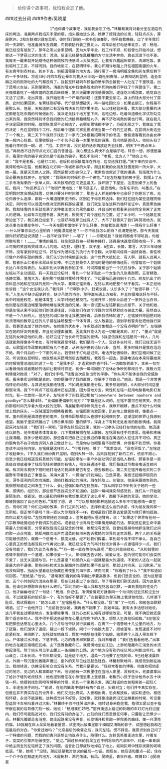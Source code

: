 > 给你讲个故事吧，我怕我会忘了他。

###过去分词
####作者/吴晓星

						1“给你讲个故事吧，我怕我会忘了他。”林馨和我背对着分坐在酒店的床的两边，凌晨两点我掐灭手里的烟，扭头跟她这么说。她撩了撩耳边的长发，轻轻点点头，算是默许。2和左铭相识就在昆明，彼时我们同在一家书店做兼职，他早班我晚班。过了半年我们同一天辞职，他准备骑车去西藏，而我收拾行装正要北上。两年后他打电话来北京，说：杨旭，我已经没有朋友了。那年之所以会来昆明，因为大学毕业，找工作不顺，和钱雪也开始冷战，想尝试一下梦寐以求的生活：流浪。反正已经是在乱糟糟的方寸生活中奔命，真去流浪下也不差。我每天一醒来就开始期待这种做贼般的快感涌上大脑皮层，让我有兴趣起床穿衣，洗漱吃饭。拿到临时工工资，不辞而别。目的地丽江，在昆明转车。我心怀期许地踏上开往祖国南疆的火车，有志青年到农村去，到乡下去，到祖国需要的地方去。随行带了一套海明威全集和买车票后剩下的一千多块钱。将近40小时的车程让晕车的我从长沙站一路吐到贵阳，从贵阳站到昆明，连去车厢之间的厕所吐的力气都没有了。我甚至怀疑列车预备的晕车药全被我一人吐在了千里铁道。出了昆明火车站，天刚蒙蒙亮，清晨的阳光中我像条脱水的半死狗拖着行李找了个宾馆住下。第二天强撑着吃了一桶宾馆的泡面后继续睡，第三天醒来饥饿感很强烈，遂连吃三桶泡面，感觉自己又活了过来。走出宾馆，我开始思考一个严峻的问题：还要不要去丽江。身上的钱大部分付了房费，此时如果回家，车票钱刚好够，代价是梦想破灭，再一路吐回北方；如果去丽江，车程虽不是那么长，但是，天知道丽江有没有两块五的煎饼果子卖。从以往经验来看，我大部分重要的决定都是在吃东西的时候做出的，我决定先找个地方坐下来，边吃边想。吃着味道像化学试剂勾兑出来的菜，我突然特别怀念我妈做的红烧排骨和糖醋丸子，再不济吃碗熬的粥也行啊。就在我几乎决定回家的时候，结完账发现不必纠结了，去哪车票钱都不够了。万般无奈之下，我做出了我的决定：先在昆明找个工作，然后编个理由问家里要点钱当第一个月的生活费。在昆明大街边坐了一个晚上，第二天下午我终于找到了一家门口外摆着招聘牌子的书店，像偷渡客看到自由女神像一般内心狂喜。店里收银台一个小伙子正看一本里尔克的诗集，我问他是否招人。他抬头扫了拖着行李的我一眼，说：“招。工资不高，没问题的话东西放这先去找房，明天下午两点来上班。”再熟悉不过的带点北方口音的普通话。我心想这么爽快不会是骗子吧。转念一想，即便是骗子，看里尔克的骗子肯定也是个孤独的骗子。我忍不住问：“老板，北方人？”他合上书，说：“我不是老板，也是打工的。老板和老板娘常年在外地，店交给我打理。”接下来的交谈中，我得知他叫左铭，他和我在北方同一所城市读的大学，而且和我的女朋友钱雪是同一所大学，大她一届。真是天无绝人之路，既然话都说到这份上了，我索性也叙述了我的遭遇，包括我为什么没必要再去找房子。左铭笑：“我刚来的时候和你一个德性。”3在左铭租住的房子里，我摆上了从二手市场淘来的一张单人床。本来狭窄的空间更显逼仄。我环顾了下屋里，注意到桌子上的鱼缸。我问：“你还养王八？”他很严肃地说：“那不是王八，是巴西龟。他有名字的，叫墨点。”在昆明我时常会想起钱雪，仿佛只要分开时间够了，那些让人抓狂的争吵也会好了伤疤忘了疼。无论你做什么选择，都有一大堆道理来支持你，区别在于你怎样选择。我们往往因为某些道理而做决定，同时也可以说因为做决定而拥有那些道理，我们就生活在这样的循环论证中，真是黑色幽默。我和钱雪的关系就充满了这种毫无意义的黑色幽默，并且当时在我看来已经完全背离了正常人的逻辑。比如有次在图书馆，我先到，照例找了两个座位的位置，过了半小时，一个姑娘在我旁边坐下了。我见她已经坐下，也没好再说那已经有人了，大不了钱雪来了我们再另找地方。就这点事也会爆发争吵，“——今天在图书馆你干了什么好事，你给我说说清楚！——我有什么好事？——什么好事你自己心里明白！她挺漂亮是吧？——你不说我怎么明白？说清楚是吧，那今天我就跟你好好把话说清楚！——我不听我不听！——够了！！——你敢吼我？我爸妈都舍不得吼我，你居然敢吼我！！…………”事情的最后，往往就是我被一顿粉拳捶打，还得最快速度把脸收拾一下，换上可掬的笑容劝哭成泪人儿的她。4左铭，理科生，双子座，A型血，长情，寡言，大学三年级被开除，没有拿到学位证书，好在作为理科生的执行力不含糊，大学期间练得一副好身板，索性改行做户外俱乐部的教练，我们认识的时候他正失业。这个世界大抵如此，有人群，就有人远离人群，智者乐山仁者乐水屌丝乐女神。不过左铭最令人发指的是他的感情经历。他曾暗恋一个姑娘长达八年没有表白。从高中到大学再到参加工作，时间跨度相当于一个抗日战争。关于那个姑娘左铭从不主动提起。有一天我逛论坛时，看到一个帖子贴出一个女生的几张素颜照，五官精致，恬静文雅，落落大方。看到那个姑娘时我顿时愣住了。下边跟帖迅速码到十几页。网友扒出了的资料显示她和左铭读的是同一所大学。我喊左铭来看，左铭认真地把整个帖子看完，一本正经地告诉我：“这个女生我认识。”我诧异：“行啊你小子，赶紧说说，认识多久了？”他很平静：“八年。”人生从不缺少起承转合，缺少吊诡的巧合。那种滋味遇上方知有，并且你很难说好与不好。高中时她是校花，他是体育生；大学时她还是校花，他被开除；她毕业后进了一家外企当白领，他则是在西南边城里落魄地睡在我旁边的兄弟。我一直试图从左铭那套出点细节，关于他和她，但是左铭从来不说起他们的浪漫往昔，只说他们在这个浮躁的世界默默给与彼此力量。虽然自认不是一个八卦的人，但左铭的缄口反倒让我更加好奇。后来我依稀知道了，左铭被开除因把对她吹流氓哨的教导主任的儿子摁在操场整整一节体育课，没人敢靠近，直到学校警务处把他强行架走。我甚至去加了她的校内，在她发的状态中，许多叙述对象都是一个没有点明的“你”。左铭确实在她的好友列表里，并且他没理由骗我，因此我只能认为这一切都是真的。对了，“墨点”就是左铭的女神送他的礼物，恰好见证了他长命而苦逼的爱情。5我坚信我和左铭是同一种人，几句话就能熟得像多年老友，有时候我甚至怀疑，我们是同一个人。没过多长时间，我们已经无话不谈。从欧盟对华政策到康熙有几个老婆，从弗洛伊德到论坛八卦，当然，更多时候只是我在滔滔不绝。两个月后的一个下雨的早上，钱雪终于打电话过来。电话开始很愉快，我们互相问候了近况，听说我在昆明后，她说想先来昆明然后去西藏玩，我答应一起去。那通电话在本来将要结束的时候钱雪总结似的说了一句：“是我不好，才连累到你也不好。”一切都急转直下。本来一句可以看做俏皮或者撒娇的话却让我顿时抓狂，仿佛一瞬间回到了无休止争吵的那段日子。我极力克制情绪对她说：“对了，我们分手吧。”钱雪这次反倒出奇的平静。“你从来不能体会我的受威胁感。看来事实证明都是真的，你即便骗得了我的直觉，你骗不了你自己。”她说。我是一个非常害怕悖论的动物，与其说是我拒绝钱雪，不如说是我拒绝分裂。我多想她明白。6大部分时间店里都很冷清。我下午两点下班后通常还在店里，因为没地方去，索性和左铭一起用电脑看电影打发时光。有一次放完一部片子，左铭冷不丁问我里边那句“Somewhere between nowhere and goodbye”怎么翻译好。“比偏僻更偏僻的地方？”字幕是这么说的。左铭不置可否地笑笑。失恋的那段时间充斥着大段大段的无聊。清晨醒来闹钟照例是七点，我睁开眼睛，墨点不知什么时候爬上我的床头，一双贼溜溜的眼睛看着我。左铭照例洗漱回来，趴在地上做俯卧撑，像墨点一样。窗外照例是滴滴答答的雨声，我拼命回想却怎么也想不起刚做的梦，这潮湿的世界让我感到绝望。我脑子里突然蹦出了《搏击俱乐部》里的情节，浑身上下有种无处发泄的膨胀情绪。我爬起床对左铭说：“我们打一架吧。”没等左铭反应过来，我的一记拳头已经打在他的左脸。他迅速还以颜色，他毕竟是练体育出身，几下我就被摁在地上胖揍。左铭没有住手的意思，眩晕和疼痛让我清醒。我多少是知道的，那些喜欢把自己过去做过的事情挂在嘴边的人往往并不可怕，真正的狠角色不在于他告诉别人自己做过什么，而是你从他眼里看不到恐惧，非但看不到恐惧，你甚至读不出任何内容。左铭就是这样的人。“行啦行啦，够了！”我求饶说，“该吃早饭了。”左铭这才收起拳头。7不久我们纷纷离开昆明，临别大醉一场。后来我找到了新的工作，依旧不顺心，但至少我已经知道没有其他的可能。左铭后来在一家户外运动俱乐部当私人教练，顾客多是一些高级白领或者挣了钱后花钱买健康的有钱人，他说待遇还不错。我们每逢过节都会电话互相问候。有次周五我快下班时他打电话问我周末是否有空，想去散散心。第二天左铭开着他买的二手越野车带着我去了秦皇岛，滨海大道下，一脚油门开到海边，已是深夜。海面泛起细碎银亮的光，深冬凛冽的风吹向海面，浪拍打着岸边的海冰，溅在轮胎上。左铭说，他是来跟她告别的。我很想知道这之间发生了什么，会让倔强如斯的左铭放弃。“我从同学口中听到关于她的一些事，感情的，经历的，那些细节是我完全不知道的。就那一瞬间我突然感觉到，我们从一开始就是陌生的，或者说，她以最初的模样在我想象里活了这么多年，而接下来她的言语，她的举动，都被我强加了自己的色彩。”我想了想，说：“可以想象她那种姑娘这么多年不可能感情一直空白，而你们呢？你们之间的故事，你们之间的对白，支撑你走这么远的承诺，作为朋友我同样一无所知。很正常不是吗？我一直以为你和我不一样，我知道我们愿意去爱是因为我们害怕孤独，而你以爱为信仰。”左铭两臂搭在方向盘上，苦笑着把头埋进臂弯，说：“如果这个世界有任何一门宗教神祗曾经给予我切实的庇佑，或者这个世界有任何事情是确定的话，那就是在我生命中最需要人分担痛苦，分享喜悦包括见证纪念的时候，她都没有出现。我曾经很拼命地抓住我们之间的那一点点可能，她却用数次无声而温柔的抗拒来告诉我她的世界的正常流程。两个人的关系是可能被伤透的，就像一个信用卡，额度太低，经不起我们挥霍。事到如今我不得不承认，连自己心里真正的想法都没有力气再说出来。我已经没有力气再计较谁对得多一点谁错得少一点，我们没有可能了。我们为此负有责任。”“万一她一直在等你先说呢，”我也只能继续劝，“从和钱雪的感情中我明白一个道理，如果你爱一个人，那你就去告诉她，疑爱从无。因为很可能你们会突然不爱了，这无关道德与否。什么是道德？相爱的人在一起就是最大的道德，不爱的人还在一起就是最大的不道德。那些纷纷扰扰又似是而非的感情如果不忍证否，那就让时间来，让沉默来。”左铭没有回答，抬起头望着远处隐藏在黑夜里的海平面，转而问我：“你看到了什么？”我不知道如何回答。“是绝望。”他说，“通常我们看到的海平面比岸要高很多，但我们是安全的，因为这是错觉。五个小时前阳光消失在那里，现在已经走过了东四区。除了等待我们别无选择。因为这是大海，任谁也休想那岸会有什么转机。”回北京的一路上我和左铭各自沉默，一直到我租的住处门口，他才幽幽地说了一句话：“杨旭，你记住，所谓爱情双方就像同一个动词的过去式和过去分词，不过就是有的恰好是一个，有的恰好不是罢了。”左铭要走的那天晚上我请他吃饭。几杯酒下肚后，我试探着问：“她怎么说？”左铭摇摇头。“什么都没说。”我“噢”了一句后，和他各自默默喝酒。过了一会他开口：“走前我告诉她，我再也不回来了，祝她幸福。我有太多话想对她说，这几年我去过哪些地方，发生哪些事情，我的心态和认知有过哪些改变。可是，我不确定她还是那个适合听的人。我不得不把这些话憋在心里走完剩下的人生，想想人生真他妈孤独。”8左铭没有把那些话憋在心里太久。几个月后他带队骑行滇藏线，在离下一个宿营地十几公里的地方，为了赶路，他们加快了速度。路过一段下坡路，同行一个姑娘大意了，顺坡溜车，发现速度不对时赶紧刹车，闸线断了。左铭就在她身后，慌忙中他想拉住那个姑娘，结果两个人连人带车摔下山。尸体被江水冲走，下落不明。北方的春天柳絮飘完，我对林馨说：“我们去看看他吧。”出事的地方在藏区南嘎巴瓦峰，山下是雅鲁藏布江。我愣愣地坐在江边，上游帕隆藏布江湍急的水流卷起浪花。除了抬头可见半山腰上一条细细的公路，这个地方没有别的标记可以判断出年代。青山耸立，江水长流，千百年都没变。就是这个地方，温柔一刀地要了左铭的命。9已经是凌晨四点。外面一阵沉重的轰隆声碾过，窗外的天际已经泛起鱼肚白。林馨默默地听，我感觉到她在抽泣。我继续说，仿佛没有听众也没有关系，而我只是要说。“我经常看他的博客。他喜欢把他走过的地方，见过的人和事都记下来。他说他有一次夜里住在当地人家里，没有枕头，老婆婆拿出了给孙子缝的老虎枕头；他也提到曾住在小旅馆里患上重感冒，老板的小孩子告诉他热水五十块钱一杯。他提到找到网吧写博客的时候，见到一个染着头发、满口脏话的女孩和男孩一起玩ＣＳ，半途去洗手间吐。”“他说，在他的脑海中始终有两个自己，尖锐对立；他们并不真实存在，但是在并不真实存在的世界中，他们又无比真实。入世和出离，忠贞和放纵，诚实和虚伪，相信和怀疑，永远不能讲和。这种感觉并不好受，就好像，就好像凌晨仍旧无法睡着的时候，听见重型运货卡车吼叫着开过大街。”林馨终于忍不住哭出声来，她转过身来抱住我，抱得太紧以至于指甲嵌在我的后背像刀刻一般。她说：“杨旭我们好吧。”窗外街道上路过的刺眼的车灯灯光扫过屋内，我们尽可能贴近对方，我们没有别的办法了。此刻的我们愿意做任何事，只要能让恐惧少一点。林馨光着脚走去浴室，她走起路来没有声音，长发铺开和背部一样完美的曲线，像一只漂亮的猫。10我躺在床上呆呆地看着屋顶，试图找出故事里那个模糊又清晰的影子，试图想起我和左铭最后的对白。“你爱过她吗？”北京最后的晚餐之后，我问左铭。慌不择言。我意识到自己问了一个特傻的问题，而我的初衷只是想让他说点什么，随便什么。左铭苦笑着走进车里，拧着车子，突突的引擎声划破夜空。“爱过。”回过神来的我呆立在不明况味的汽油味中，对着一串青烟中绝尘而去的左铭修正了我的问题，话音出口却疲软地掉在了地上，如同灰烬中残存炭屑的呢喃低语。“那，她呢？”没错，那应该是我对他说的最后一句话。而现在，他应该和墨点一起，住在一个介于存在和虚无的地方，木屋树林，湖光荡漾，有风。吴晓星，青年作者。微博ID：@吴晓星 